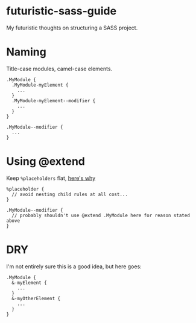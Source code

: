 futuristic-sass-guide
=====================

My futuristic thoughts on structuring a SASS project.

# Naming

Title-case modules, camel-case elements.

    .MyModule {
      .MyModule-myElement {
        ...
      }
      .MyModule-myElement--modifier {
        ...
      }
    }
    
    .MyModule--modifier {
      ...
    }
    
# Using @extend
    
Keep `%placeholders` flat, [here's why](http://oliverjash.me/2012/09/07/methods-for-modifying-objects-in-oocss.html)

    %placeholder {
      // avoid nesting child rules at all cost...
    }
    
    .MyModule--modifier {
      // probably shouldn't use @extend .MyModule here for reason stated above
    }

# DRY

I'm not entirely sure this is a good idea, but here goes:

    .MyModule {
      &-myElement {
        ...
      }
      &-myOtherElement {
        ...
      }
    }

